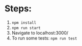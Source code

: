 # Steps:
1. ```npm install```
2. ```npm run start```
3. Navigate to localhost:3000/
4. To run some tests: ```npm run test```